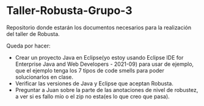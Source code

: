# Taller-Robusta-Grupo-3
Repositorio donde estarán los documentos necesarios para la realización del taller de Robusta.

Queda por hacer:
  - Crear un proyecto Java en Eclipse(yo estoy usando Eclipse IDE for Enterprise Java and Web Developers - 2021-09) para usar de ejemplo, que el ejemplo tenga los 7 tipos de code smells para poder solucionarlos en clase. 
  - Verificar las versiones de Java y Eclipse que aceptan Robusta.
  - Preguntar a Juan sobre la parte de las anotaciones de nivel de robustez, a ver si es fallo mío o el zip no esta(es lo que creo que pasa).
